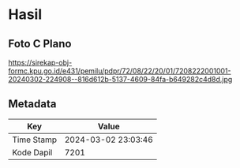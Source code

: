 # Hasil

## Foto C Plano

https://sirekap-obj-formc.kpu.go.id/e431/pemilu/pdpr/72/08/22/20/01/7208222001001-20240302-224908--816d612b-5137-4609-84fa-b649282c4d8d.jpg


## Metadata

| Key        | Value               |
| ---------- | ------------------- |
| Time Stamp | 2024-03-02 23:03:46 |
| Kode Dapil | 7201                |



